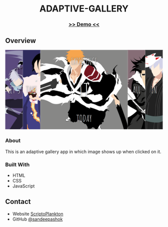 <!-- Please update value in the {}  -->

<h1 align="center">ADAPTIVE-GALLERY</h1>

<div align="center">
  <h3>
    <a href="https://adaptive-gallery.netlify.app/">
      >> Demo <<
    </a>   
  </h3>
</div>


<!-- OVERVIEW -->

## Overview

![screenshot](Capture.PNG)

### About
 This is an adaptive gallery app in which image shows up when clicked on it.

### Built With

<!-- This section should list any major frameworks that you built your project using. Here are a few examples.-->

- HTML
- CSS
- JavaScript


## Contact

- Website [ScriptoPlankton](https://sandeep.netlify.app/)
- GitHub [@sandeepashok](https://github.com/sandeepashok)

